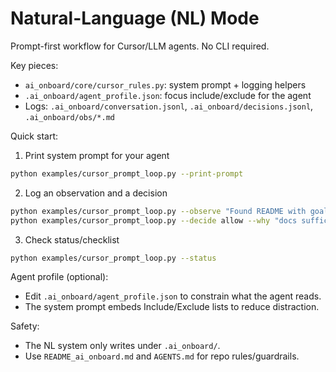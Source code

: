 # Natural-Language (NL) Mode

Prompt-first workflow for Cursor/LLM agents. No CLI required.

Key pieces:
- `ai_onboard/core/cursor_rules.py`: system prompt + logging helpers
- `.ai_onboard/agent_profile.json`: focus include/exclude for the agent
- Logs: `.ai_onboard/conversation.jsonl`, `.ai_onboard/decisions.jsonl`, `.ai_onboard/obs/*.md`

Quick start:
1) Print system prompt for your agent
```bash
python examples/cursor_prompt_loop.py --print-prompt
```
2) Log an observation and a decision
```bash
python examples/cursor_prompt_loop.py --observe "Found README with goals A/B" --rule readme
python examples/cursor_prompt_loop.py --decide allow --why "docs sufficient to proceed"
```
3) Check status/checklist
```bash
python examples/cursor_prompt_loop.py --status
```

Agent profile (optional):
- Edit `.ai_onboard/agent_profile.json` to constrain what the agent reads.
- The system prompt embeds Include/Exclude lists to reduce distraction.

Safety:
- The NL system only writes under `.ai_onboard/`.
- Use `README_ai_onboard.md` and `AGENTS.md` for repo rules/guardrails.
